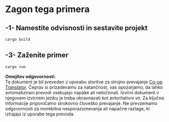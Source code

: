 <!--
CO_OP_TRANSLATOR_METADATA:
{
  "original_hash": "154876082e29d53dc2a2615a65627464",
  "translation_date": "2025-08-18T23:42:52+00:00",
  "source_file": "03-GettingStarted/01-first-server/solution/rust/README.md",
  "language_code": "sl"
}
-->
# Zagon tega primera

## -1- Namestite odvisnosti in sestavite projekt

```bash
cargo build
```

## -3- Zaženite primer

```bash
cargo run
```

**Omejitev odgovornosti**:  
Ta dokument je bil preveden z uporabo storitve za strojno prevajanje [Co-op Translator](https://github.com/Azure/co-op-translator). Čeprav si prizadevamo za natančnost, vas opozarjamo, da lahko avtomatizirani prevodi vsebujejo napake ali netočnosti. Izvirni dokument v njegovem izvirnem jeziku je treba obravnavati kot avtoritativni vir. Za ključne informacije priporočamo strokovno človeško prevajanje. Ne prevzemamo odgovornosti za morebitna nesporazumevanja ali napačne razlage, ki izhajajo iz uporabe tega prevoda.